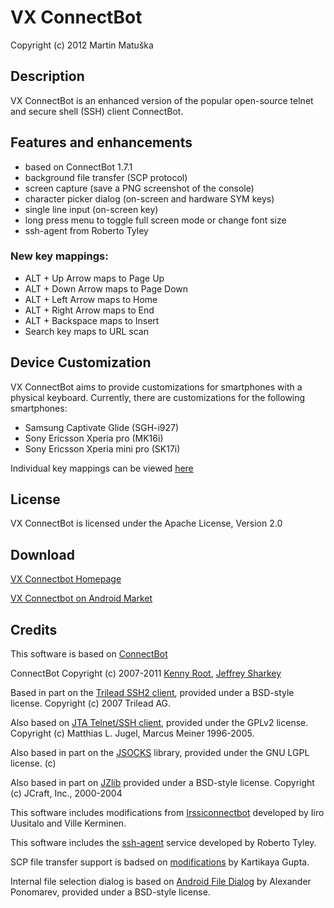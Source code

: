 ﻿VX ConnectBot
=========

Copyright (c) 2012 Martin Matuška <martin at matuska dot vx dot sk>

## Description

VX ConnectBot is an enhanced version of the popular open-source telnet and secure shell (SSH) client ConnectBot.

## Features and enhancements

 - based on ConnectBot 1.7.1
 - background file transfer (SCP protocol)
 - screen capture (save a PNG screenshot of the console)
 - character picker dialog (on-screen and hardware SYM keys)
 - single line input (on-screen key)
 - long press menu to toggle full screen mode or change font size
 - ssh-agent from Roberto Tyley
  
### New key mappings:

 - ALT + Up Arrow maps to Page Up
 - ALT + Down Arrow maps to Page Down
 - ALT + Left Arrow maps to Home
 - ALT + Right Arrow maps to End
 - ALT + Backspace maps to Insert
 - Search key maps to URL scan

## Device Customization

VX ConnectBot aims to provide customizations for smartphones with a physical keyboard.
Currently, there are customizations for the following smartphones:

 - Samsung Captivate Glide (SGH-i927)
 - Sony Ericsson Xperia pro (MK16i)
 - Sony Ericsson Xperia mini pro (SK17i)

Individual key mappings can be viewed [here](http://connectbot.vx.sk/customkeymap.html)

## License

VX ConnectBot is licensed under the Apache License, Version 2.0

## Download

[VX Connectbot Homepage](http://connectbot.vx.sk)

[VX Connectbot on Android Market](https://market.android.com/details?id=sk.vx.connectbot)

## Credits

This software is based on [ConnectBot](http://code.google.com/p/connectbot/)

ConnectBot Copyright (c) 2007-2011 [Kenny Root](http://the-b.org), [Jeffrey Sharkey](http://jsharkey.org)

Based in part on the [Trilead SSH2 client](http://www.trilead.com), provided under a BSD-style license.  Copyright (c) 2007 Trilead AG.

Also based on [JTA Telnet/SSH client](http://www.javassh.org), provided under the GPLv2 license. Copyright (c) Matthias L. Jugel, Marcus Meiner 1996-2005.

Also based in part on the [JSOCKS](http://jsocks.sourceforge.net) library, provided under the GNU LGPL license. (c) 

Also based in part on [JZlib](http://www.jcraft.com) provided under a BSD-style license. Copyright (c) JCraft, Inc., 2000-2004

This software includes modifications from [Irssiconnectbot](https://github.com/irssiconnectbot/irssiconnectbot) developed by Iiro Uusitalo and Ville Kerminen.

This software includes the [ssh-agent](https://github.com/rtyley) service developed by Roberto Tyley.

SCP file transfer support is badsed on [modifications](https://github.com/staktrace/connectbot/commits/filetransfer) by Kartikaya Gupta.

Internal file selection dialog is based on [Android File Dialog](http://code.google.com/p/android-file-dialog/) by Alexander Ponomarev, provided under a BSD-style license.